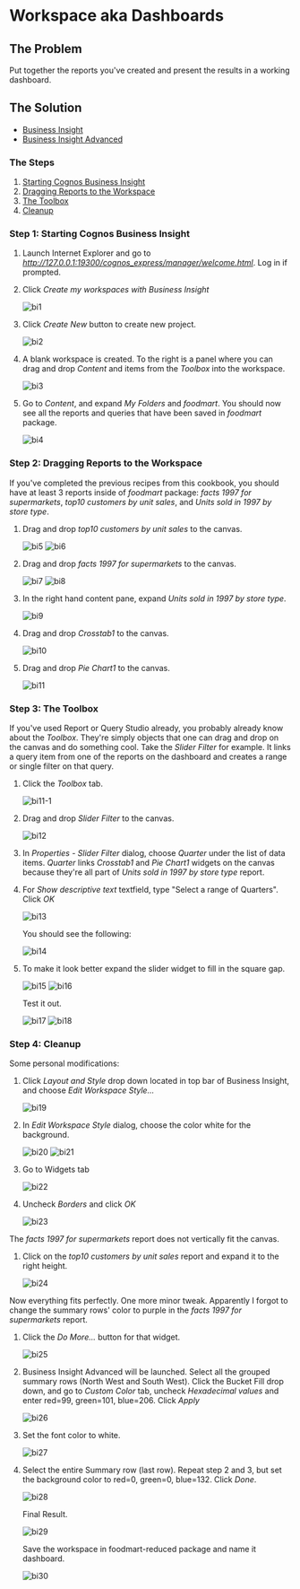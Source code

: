 Workspace aka Dashboards
========================

The Problem
-----------

Put together the reports you've created and present the results in a working dashboard. 

The Solution
------------

- [Business Insight](/Tools+of+the+Trade.html#business_insight)
- [Business Insight Advanced](/Tools+of+the+Trade.html#business_insight_advanced)

### The Steps

1. [Starting Cognos Business Insight](#step1)
2. [Dragging Reports to the Workspace](#step2)
3. [The Toolbox](#step3)
3. [Cleanup](#step4)

<div id="step1"></div>

### Step 1: Starting Cognos Business Insight

1. Launch Internet Explorer and go to *http://127.0.0.1:19300/cognos_express/manager/welcome.html*. Log in if prompted. 

2. Click *Create my workspaces with Business Insight*

    ![bi1](http://i1254.photobucket.com/albums/hh616/jcabrra/cognos%20cookbook/bi1.png)

3. Click *Create New* button to create new project.

    ![bi2](http://i1254.photobucket.com/albums/hh616/jcabrra/cognos%20cookbook/bi2.png)

4. A blank workspace is created. To the right is a panel where you can drag and drop *Content* and items from the *Toolbox* into the workspace.

    ![bi3](http://i1254.photobucket.com/albums/hh616/jcabrra/cognos%20cookbook/bi3.png)

5. Go to *Content*, and expand *My Folders* and *foodmart*. You should now see all the reports and queries that have been saved in *foodmart* package.

    ![bi4](http://i1254.photobucket.com/albums/hh616/jcabrra/cognos%20cookbook/bi4.png)

<div id="step2"></div>

### Step 2: Dragging Reports to the Workspace

If you've completed the previous recipes from this cookbook, you should have at least 3 reports inside of *foodmart* package: *facts 1997 for supermarkets*, *top10 customers by unit sales*, and *Units sold in 1997 by store type*. 

1. Drag and drop *top10 customers by unit sales* to the canvas.

    ![bi5](http://i1254.photobucket.com/albums/hh616/jcabrra/cognos%20cookbook/bi5.png)
    ![bi6](http://i1254.photobucket.com/albums/hh616/jcabrra/cognos%20cookbook/bi6.png)

2. Drag and drop *facts 1997 for supermarkets* to the canvas.

    ![bi7](http://i1254.photobucket.com/albums/hh616/jcabrra/cognos%20cookbook/bi7.png)
    ![bi8](http://i1254.photobucket.com/albums/hh616/jcabrra/cognos%20cookbook/bi8.png)

3. In the right hand content pane, expand *Units sold in 1997 by store type*.

    ![bi9](http://i1254.photobucket.com/albums/hh616/jcabrra/cognos%20cookbook/bi9.png)

4. Drag and drop *Crosstab1* to the canvas.

    ![bi10](http://i1254.photobucket.com/albums/hh616/jcabrra/cognos%20cookbook/bi10.png)

5. Drag and drop *Pie Chart1* to the canvas.

    ![bi11](http://i1254.photobucket.com/albums/hh616/jcabrra/cognos%20cookbook/bi11.png)

<div id="step3"></div>

### Step 3: The Toolbox

If you've used Report or Query Studio already, you probably already know about the *Toolbox*. They're simply objects that one can drag and drop on the canvas and do something cool. Take the *Slider Filter* for example. It links a query item from one of the reports on the dashboard and creates a range or single filter on that query.

1. Click the *Toolbox* tab.

    ![bi11-1](http://i1254.photobucket.com/albums/hh616/jcabrra/cognos%20cookbook/bi11-1.png)

2. Drag and drop *Slider Filter* to the canvas.

    ![bi12](http://i1254.photobucket.com/albums/hh616/jcabrra/cognos%20cookbook/bi12.png)

3. In *Properties - Slider Filter* dialog, choose *Quarter* under the list of data items. *Quarter* links *Crosstab1* and *Pie Chart1* widgets on the canvas because they're all part of *Units sold in 1997 by store type* report.

4. For *Show descriptive text* textfield, type "Select a range of Quarters". Click *OK*

    ![bi13](http://i1254.photobucket.com/albums/hh616/jcabrra/cognos%20cookbook/bi13.png)

    You should see the following:

    ![bi14](http://i1254.photobucket.com/albums/hh616/jcabrra/cognos%20cookbook/bi14.png)

5. To make it look better expand the slider widget to fill in the square gap.

    ![bi15](http://i1254.photobucket.com/albums/hh616/jcabrra/cognos%20cookbook/bi15.png)
    ![bi16](http://i1254.photobucket.com/albums/hh616/jcabrra/cognos%20cookbook/bi16.png)

    Test it out.

    ![bi17](http://i1254.photobucket.com/albums/hh616/jcabrra/cognos%20cookbook/bi17.png)
    ![bi18](http://i1254.photobucket.com/albums/hh616/jcabrra/cognos%20cookbook/bi18.png)

<div id="step4"></div>

### Step 4: Cleanup

Some personal modifications:

1. Click *Layout and Style* drop down located in top bar of Business Insight, and choose *Edit Workspace Style...*

    ![bi19](http://i1254.photobucket.com/albums/hh616/jcabrra/cognos%20cookbook/bi19.png)

2. In *Edit Workspace Style* dialog, choose the color white for the background.

    ![bi20](http://i1254.photobucket.com/albums/hh616/jcabrra/cognos%20cookbook/bi20.png)
    ![bi21](http://i1254.photobucket.com/albums/hh616/jcabrra/cognos%20cookbook/bi21.png)

3. Go to Widgets tab

    ![bi22](http://i1254.photobucket.com/albums/hh616/jcabrra/cognos%20cookbook/bi22.png)

4. Uncheck *Borders* and click *OK*

    ![bi23](http://i1254.photobucket.com/albums/hh616/jcabrra/cognos%20cookbook/bi23.png)

The *facts 1997 for supermarkets* report does not vertically fit the canvas. 

1. Click on the *top10 customers by unit sales* report and expand it to the right height.

    ![bi24](http://i1254.photobucket.com/albums/hh616/jcabrra/cognos%20cookbook/bi24.png)

Now everything fits perfectly. One more minor tweak. Apparently I forgot to change the summary rows' color to purple in the *facts 1997 for supermarkets* report. 

1. Click the *Do More...* button for that widget.

    ![bi25](http://i1254.photobucket.com/albums/hh616/jcabrra/cognos%20cookbook/bi25.png)

2. Business Insight Advanced will be launched. Select all the grouped summary rows (North West and South West). Click the Bucket Fill drop down, and go to *Custom Color* tab, uncheck *Hexadecimal values* and enter red=99, green=101, blue=206. Click *Apply*

    ![bi26](http://i1254.photobucket.com/albums/hh616/jcabrra/cognos%20cookbook/bi26.png)

3. Set the font color to white.

    ![bi27](http://i1254.photobucket.com/albums/hh616/jcabrra/cognos%20cookbook/bi27.png)

4. Select the entire Summary row (last row). Repeat step 2 and 3, but set the background color to red=0, green=0, blue=132. Click *Done*.

    ![bi28](http://i1254.photobucket.com/albums/hh616/jcabrra/cognos%20cookbook/bi28.png)

    Final Result.

    ![bi29](http://i1254.photobucket.com/albums/hh616/jcabrra/cognos%20cookbook/bi29.png)

    Save the workspace in foodmart-reduced package and name it dashboard.

    ![bi30](http://i1254.photobucket.com/albums/hh616/jcabrra/cognos%20cookbook/bi30.png)

  
